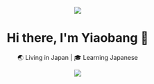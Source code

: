 <p align="center">
  <img src="https://capsule-render.vercel.app/api?type=waving&height=300&color=gradient&text=Yiaobang's%20Code%20Zone&fontAlign=50&fontSize=40&animation=twinkling&descSize=16&descAlign=50" />
</p>
<h1 align="center">Hi there, I'm Yiaobang 👋</h1>
<p align="center">
  🌏 Living in Japan | 🎓 Learning Japanese 
</p>

<p align="center">
  <img src="https://github-readme-stats.vercel.app/api/top-langs/?username=yiaobang&layout=compact&langs_count=6&theme=radical&cache_seconds=60" />
</p>


